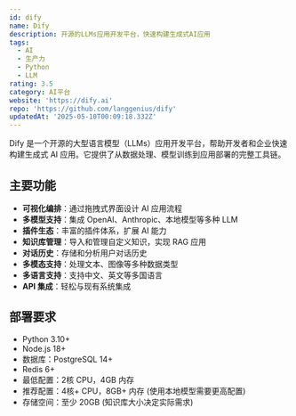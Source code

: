 ```yaml
---
id: dify
name: Dify
description: 开源的LLMs应用开发平台，快速构建生成式AI应用
tags:
  - AI
  - 生产力
  - Python
  - LLM
rating: 3.5
category: AI平台
website: 'https://dify.ai'
repo: 'https://github.com/langgenius/dify'
updatedAt: '2025-05-10T00:09:18.332Z'
---
```


Dify 是一个开源的大型语言模型（LLMs）应用开发平台，帮助开发者和企业快速构建生成式 AI 应用。它提供了从数据处理、模型训练到应用部署的完整工具链。

## 主要功能

- **可视化编排**：通过拖拽式界面设计 AI 应用流程
- **多模型支持**：集成 OpenAI、Anthropic、本地模型等多种 LLM
- **插件生态**：丰富的插件体系，扩展 AI 能力
- **知识库管理**：导入和管理自定义知识，实现 RAG 应用
- **对话历史**：存储和分析用户对话历史
- **多模态支持**：处理文本、图像等多种数据类型
- **多语言支持**：支持中文、英文等多国语言
- **API 集成**：轻松与现有系统集成

## 部署要求

- Python 3.10+
- Node.js 18+
- 数据库：PostgreSQL 14+
- Redis 6+
- 最低配置：2核 CPU，4GB 内存
- 推荐配置：4核+ CPU，8GB+ 内存 (使用本地模型需要更高配置)
- 存储空间：至少 20GB (知识库大小决定实际需求) 
